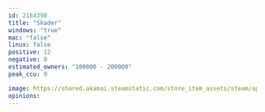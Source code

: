 ```yaml
---
id: 2164390
title: "Skader"
windows: "true"
mac: "false"
linux: false
positive: 12
negative: 0
estimated_owners: "100000 - 200000"
peak_ccu: 0

image: https://shared.akamai.steamstatic.com/store_item_assets/steam/apps/2164390/header.jpg?t=1704593192
opinions:
---
```

